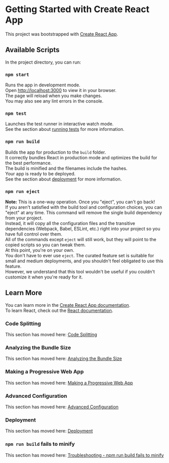 # Getting Started with Create React App

This project was bootstrapped with [Create React App](https://github.com/facebook/create-react-app).

## Available Scripts

In the project directory, you can run:

### `npm start`
Runs the app in development mode.  
Open [http://localhost:3000](http://localhost:3000) to view it in your browser.  
The page will reload when you make changes.  
You may also see any lint errors in the console.

### `npm test`
Launches the test runner in interactive watch mode.  
See the section about [running tests](https://facebook.github.io/create-react-app/docs/running-tests) for more information.

### `npm run build`
Builds the app for production to the `build` folder.  
It correctly bundles React in production mode and optimizes the build for the best performance.  
The build is minified and the filenames include the hashes.  
Your app is ready to be deployed.  
See the section about [deployment](https://facebook.github.io/create-react-app/docs/deployment) for more information.

### `npm run eject`
**Note:** This is a one-way operation. Once you "eject", you can't go back!  
If you aren't satisfied with the build tool and configuration choices, you can "eject" at any time. This command will remove the single build dependency from your project.  
Instead, it will copy all the configuration files and the transitive dependencies (Webpack, Babel, ESLint, etc.) right into your project so you have full control over them.  
All of the commands except `eject` will still work, but they will point to the copied scripts so you can tweak them.  
At this point, you're on your own.  
You don't have to ever use `eject`. The curated feature set is suitable for small and medium deployments, and you shouldn't feel obligated to use this feature.  
However, we understand that this tool wouldn't be useful if you couldn't customize it when you're ready for it.

## Learn More

You can learn more in the [Create React App documentation](https://facebook.github.io/create-react-app/docs/getting-started).  
To learn React, check out the [React documentation](https://reactjs.org/).

### Code Splitting
This section has moved here: [Code Splitting](https://facebook.github.io/create-react-app/docs/code-splitting)

### Analyzing the Bundle Size
This section has moved here: [Analyzing the Bundle Size](https://facebook.github.io/create-react-app/docs/analyzing-the-bundle-size)

### Making a Progressive Web App
This section has moved here: [Making a Progressive Web App](https://facebook.github.io/create-react-app/docs/making-a-progressive-web-app)

### Advanced Configuration
This section has moved here: [Advanced Configuration](https://facebook.github.io/create-react-app/docs/advanced-configuration)

### Deployment
This section has moved here: [Deployment](https://facebook.github.io/create-react-app/docs/deployment)

### `npm run build` fails to minify
This section has moved here: [Troubleshooting - npm run build fails to minify](https://facebook.github.io/create-react-app/docs/troubleshooting#npm-run-build-fails-to-minify)

